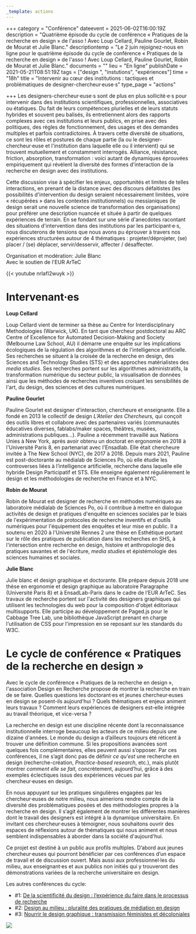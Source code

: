```yaml
---
_template: actions
---
```


+++
category = "Conférence"
dateevent = 2021-06-02T16:00:19Z
description = "Quatrième épisode du cycle de conférence « Pratiques de la recherche en design » de l'asso ! Avec Loup Cellard, Pauline Gourlet, Robin de Mourat et Julie Blanc."
descriptiontemp = "Le 2 juin rejoignez-nous en ligne pour le quatrième épisode du cycle de conférence « Pratiques de la recherche en design » de l'asso ! Avec Loup Cellard, Pauline Gourlet, Robin de Mourat et Julie Blanc."
documents = ""
lieu = "En ligne"
publishDate = 2021-05-21T08:51:19Z
tags = ["design ", "instutions", "expériences"]
time = "18h"
title = "Intervenir au cœur des institutions : tactiques et problématiques de designer-chercheur·euse·s"
type_page = "actions"

+++
Les designers-chercheur·euse·s sont de plus en plus sollicité·e·s pour intervenir dans des institutions scientifiques, professionnelles, associatives ou étatiques. Du fait de leurs compétences plurielles et de leurs statuts hybrides et souvent peu balisés, ils entretiennent alors des rapports complexes avec ces institutions et leurs publics, en prise avec des politiques, des règles de fonctionnement, des usages et des demandes multiples et parfois contradictoires. À travers cette diversité de situations, ce sont les rôles et postures de chaque partie (la ou le designer-chercheur·euse et l'institution dans laquelle elle ou il intervient) qui se trouvent mutuellement et constamment interrogés. Alliance, résistance, friction, absorption, transformation : voici autant de dynamiques éprouvées empiriquement qui révèlent la diversité des formes d'interaction de la recherche en design avec des institutions.

Cette discussion vise à spécifier les enjeux, opportunités et limites de telles interactions, en prenant de la distance avec des discours défaitistes (les possibilités d'intervention du design seraient nécessairement limitées, voire « récupérées » dans les contextes institutionnels) ou messianiques (le design serait une nouvelle science de transformation des organisations) pour préférer une description nuancée et située à partir de quelques expériences de terrain. En se fondant sur une série d'anecdotes racontant des situations d'intervention dans des institutions par les participant·e·s, nous discuterons de tensions que nous avons pu éprouver à travers nos expériences structurées autour de 4 thématiques : projeter/déprojeter, (se) placer / (se) déplacer, servir/desservir, affecter / désaffecter.

Organisation et modération: Julie Blanc   
Avec le soutien de l'EUR ArTeC

{{< youtube nrlafI2wuyk >}}

# Intervenant·es

**Loup Cellard**

Loup Cellard vient de terminer sa thèse au Centre for Interdisciplinary Methodologies (Warwick, UK). En tant que chercheur postdoctoral au ARC Centre of Excellence for Automated Decision-Making and Society (Melbourne Law School, AU) il démarre une enquête sur les implications écologiques de la régulation des algorithmes et de l'intelligence artificielle. Ses recherches se situent à la croisée de la recherche en design, des Sciences and Technology Studies (STS) et des approches matérialistes des _media studies_. Ses recherches portent sur les algorithmes administratifs, la transformation numérique du secteur public, la visualisation de données ainsi que les méthodes de recherches inventives croisant les sensibilités de l'art, du design, des sciences et des cultures numériques.

**Pauline Gourlet**

Pauline Gourlet est designer d'interaction, chercheure et enseignante. Elle a fondé en 2013 le collectif de design _L’Atelier des Chercheurs,_ qui conçoit des outils libres et collabore avec des partenaires variés (communautés éducatives diverses, fablabs/maker spaces, théâtres, musées, administrations publiques...). Pauline a récemment travaillé aux Nations Unies à New York, après avoir obtenu un doctorat en ergonomie en 2018 à l'Université Paris 8, en partenariat avec l'Ensadlab. Elle était chercheure invitée à The New School (NYC), de 2017 à 2018. Depuis mars 2021, Pauline est post-doctorante au médialab de Sciences Po, où elle étudie les controverses liées à l’intelligence artificielle, recherche dans laquelle elle hybride Design Participatif et STS. Elle enseigne également régulièrement le design et les méthodologies de recherche en France et à NYC.

**Robin de Mourat**

Robin de Mourat est designer de recherche en méthodes numériques au laboratoire médialab de Sciences Po, où il contribue à mettre en dialogue activités de design et pratiques d'enquête en sciences sociales par le biais de l'expérimentation de protocoles de recherche inventifs et d'outils numériques pour l'équipement des enquêtes et leur mise en public. Il a soutenu en 2020 à l'Université Rennes 2 une thèse en Esthétique portant sur le rôle des pratiques de publication dans les recherches en SHS, à l'intersection entre recherche en design, histoire et anthropologie des pratiques savantes et de l'écriture, _media studies_ et épistémologie des sciences humaines et sociales.

**Julie Blanc**

Julie blanc et design graphique et doctorante. Elle prépare depuis 2018 une thèse en ergonomie et design graphique au laboratoire Paragraphe (Université Paris 8) et à EnsadLab-Paris dans le cadre de l’EUR ArTeC. Ses travaux de recherche portent sur l'activité des designers graphiques qui utilisent les technologies du web pour la composition d'objet éditoriaux multisupports. Elle participe au développement de Paged.js pour le Cabbage Tree Lab, une bibliothèque JavaScript prenant en charge l'utilisation de CSS pour l'impression en se reposant sur les standards du W3C.

# Le cycle de conférence « Pratiques de la recherche en design »

Avec le cycle de conférence « Pratiques de la recherche en design », l'association Design en Recherche propose de montrer la recherche en train de se faire. Quelles questions les doctorant·es et jeunes chercheur·euses en design se posent-ils aujourd'hui ? Quels thématiques et enjeux animent leurs travaux ? Comment leurs expériences de designers est-elle intégrée au travail théorique, et vice-versa ?

La recherche en design est une discipline récente dont la reconnaissance institutionnelle interroge beaucoup les acteurs de ce milieu depuis une dizaine d'années. Le monde du design a d’ailleurs toujours été réticent à trouver une définition commune. Si les propositions avancées sont quelques fois complémentaires, elles peuvent aussi s’opposer. Par ces conférences, il ne s’agit donc pas de définir _ce qu'est_ une recherche en design (recherche-création, _Practice-based research_, etc.), mais plutôt montrer _comment elle se fait,_ concrètement, aujourd’hui, grâce à des exemples éclectiques issus des expériences vécues par les chercheur·euses en design.

En nous appuyant sur les pratiques singulières engagées par les chercheur·euses de notre milieu, nous aimerions rendre compte de la diversité des problématiques posées et des méthodologies propres à la recherche en design. Il s‘agit également de montrer les différentes manières dont le travail des designers est intégré à la dynamique universitaire. En invitant ces chercheur·euses à témoigner, nous souhaitons ouvrir des espaces de réflexions autour de thématiques qui nous animent et nous semblent indispensables à aborder dans la société d'aujourd'hui.

Ce projet est destiné à un public aux profils multiples. D’abord aux jeunes chercheur·euses qui pourront bénéficier par ces conférences d’un espace de travail et de discussion ouvert. Mais aussi aux professionnel·les du milieu, aux enseignant·es et aux publics non initiés qui y trouveront des démonstrations variées de la recherche universitaire en design.

Les autres conférences du cycle:

* #1: [De la scientificité du design : l’expérience du faire dans le processus de recherche](https://designenrecherche.org/actions/de-la-scientificite-du-design-l-experience-du-faire-dans-le-processus-de-recherche/)
* #2: [Design au milieu : pluralité des pratiques de médiation en design](https://designenrecherche.org/actions/design-au-milieu-pluralite-des-pratiques-de-mediation-en-design/)
* #3: [Nourrir le design graphique : transmission féministes et décoloniales](https://designenrecherche.org/actions/nourrir-le-design-graphique-transmission-feministes-et-decoloniales/)

![](/images/pratique-de-la-recherche-en-design.jpg)
